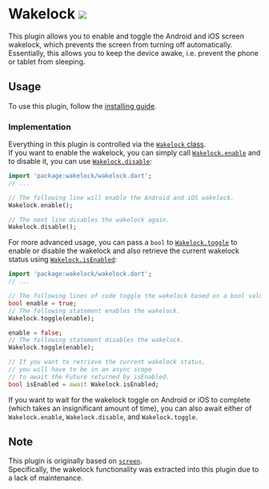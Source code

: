 # Wakelock [![](https://img.shields.io/pub/v/wakelock.svg)](https://pub.dev/packages/wakelock)

This plugin allows you to enable and toggle the Android and iOS screen wakelock, which prevents the screen from turning off automatically.  
Essentially, this allows you to keep the device awake, i.e. prevent the phone or tablet from sleeping.

## Usage

To use this plugin, follow the [installing guide](https://pub.dev/packages/wakelock#-installing-tab-).

### Implementation

Everything in this plugin is controlled via the [`Wakelock` class](https://pub.dev/documentation/wakelock/latest/wakelock/Wakelock-class.html).  
If you want to enable the wakelock, you can simply call [`Wakelock.enable`](https://pub.dev/documentation/wakelock/latest/wakelock/Wakelock/enable.html) and to disable it, you can use [`Wakelock.disable`](https://pub.dev/documentation/wakelock/latest/wakelock/Wakelock/disable.html):

```dart
import 'package:wakelock/wakelock.dart';
// ...

// The following line will enable the Android and iOS wakelock.
Wakelock.enable();

// The next line disables the wakelock again.
Wakelock.disable();
```

For more advanced usage, you can pass a `bool` to [`Wakelock.toggle`](https://pub.dev/documentation/wakelock/latest/wakelock/Wakelock/toggle.html) to enable or disable the wakelock and also retrieve the current wakelock status using [`Wakelock.isEnabled`](https://pub.dev/documentation/wakelock/latest/wakelock/Wakelock/isEnabled.html):

```dart
import 'package:wakelock/wakelock.dart';
// ...

// The following lines of code toggle the wakelock based on a bool value.
bool enable = true;
// The following statement enables the wakelock.
Wakelock.toggle(enable);

enable = false;
// The following statement disables the wakelock.
Wakelock.toggle(enable);

// If you want to retrieve the current wakelock status,
// you will have to be in an async scope
// to await the Future returned by isEnabled.
bool isEnabled = await Wakelock.isEnabled;
```

If you want to wait for the wakelock toggle on Android or iOS to complete (which takes an insignificant amount of time), you can also await either of `Wakelock.enable`, `Wakelock.disable`, and `Wakelock.toggle`.

## Note

This plugin is originally based on [`screen`](https://pub.dev/packages/screen).  
Specifically, the wakelock functionality was extracted into this plugin due to a lack of maintenance.